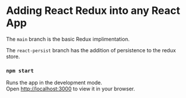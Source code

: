# Adding React Redux into any React App

The `main` branch is the basic Redux implimentation.

The `react-persist` branch has the addition of persistence to the redux store.

### `npm start`

Runs the app in the development mode.\
Open [http://localhost:3000](http://localhost:3000) to view it in your browser.

